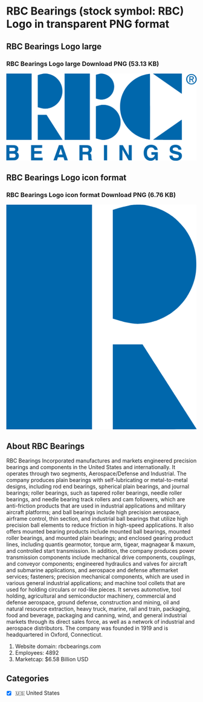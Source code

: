 # RBC Bearings (stock symbol: RBC) Logo in transparent PNG format

## RBC Bearings Logo large

### RBC Bearings Logo large Download PNG (53.13 KB)

![RBC Bearings Logo large Download PNG (53.13 KB)](/img/orig/RBC_BIG-499b67dd.png)

## RBC Bearings Logo icon format

### RBC Bearings Logo icon format Download PNG (6.76 KB)

![RBC Bearings Logo icon format Download PNG (6.76 KB)](/img/orig/RBC-dbef43e9.png)

## About RBC Bearings

RBC Bearings Incorporated manufactures and markets engineered precision bearings and components in the United States and internationally. It operates through two segments, Aerospace/Defense and Industrial. The company produces plain bearings with self-lubricating or metal-to-metal designs, including rod end bearings, spherical plain bearings, and journal bearings; roller bearings, such as tapered roller bearings, needle roller bearings, and needle bearing track rollers and cam followers, which are anti-friction products that are used in industrial applications and military aircraft platforms; and ball bearings include high precision aerospace, airframe control, thin section, and industrial ball bearings that utilize high precision ball elements to reduce friction in high-speed applications. It also offers mounted bearing products include mounted ball bearings, mounted roller bearings, and mounted plain bearings; and enclosed gearing product lines, including quantis gearmotor, torque arm, tigear, magnagear & maxum, and controlled start transmission. In addition, the company produces power transmission components include mechanical drive components, couplings, and conveyor components; engineered hydraulics and valves for aircraft and submarine applications, and aerospace and defense aftermarket services; fasteners; precision mechanical components, which are used in various general industrial applications; and machine tool collets that are used for holding circulars or rod-like pieces. It serves automotive, tool holding, agricultural and semiconductor machinery, commercial and defense aerospace, ground defense, construction and mining, oil and natural resource extraction, heavy truck, marine, rail and train, packaging, food and beverage, packaging and canning, wind, and general industrial markets through its direct sales force, as well as a network of industrial and aerospace distributors. The company was founded in 1919 and is headquartered in Oxford, Connecticut.

1. Website domain: rbcbearings.com
2. Employees: 4892
3. Marketcap: $6.58 Billion USD


## Categories
- [x] 🇺🇸 United States
